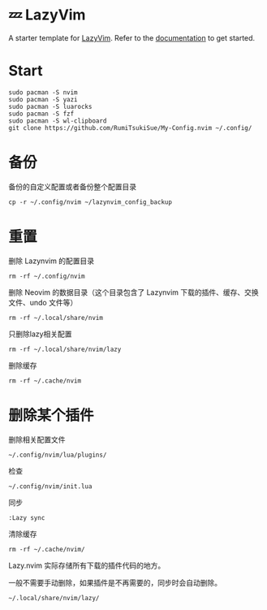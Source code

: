# 💤 LazyVim

A starter template for [LazyVim](https://github.com/LazyVim/LazyVim).
Refer to the [documentation](https://lazyvim.github.io/installation) to get started.

# Start

```
sudo pacman -S nvim
sudo pacman -S yazi
sudo pacman -S luarocks
sudo pacman -S fzf
sudo pacman -S wl-clipboard
git clone https://github.com/RumiTsukiSue/My-Config.nvim ~/.config/
```


# 备份

备份的自定义配置或者备份整个配置目录
```
cp -r ~/.config/nvim ~/lazynvim_config_backup
```

# 重置

删除 Lazynvim 的配置目录
```
rm -rf ~/.config/nvim
```

删除 Neovim 的数据目录（这个目录包含了 Lazynvim 下载的插件、缓存、交换文件、undo 文件等）
```
rm -rf ~/.local/share/nvim
```

只删除lazy相关配置
```
rm -rf ~/.local/share/nvim/lazy
```

删除缓存
```
rm -rf ~/.cache/nvim
```


# 删除某个插件

删除相关配置文件
```
~/.config/nvim/lua/plugins/
```

检查
```
~/.config/nvim/init.lua
```

同步
```
:Lazy sync
```

清除缓存
```
rm -rf ~/.cache/nvim/
```


Lazy.nvim 实际存储所有下载的插件代码的地方。

一般不需要手动删除，如果插件是不再需要的，同步时会自动删除。

```
~/.local/share/nvim/lazy/
```



